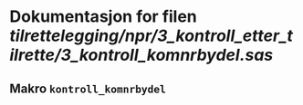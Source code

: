 
# Dokumentasjon for filen *tilrettelegging/npr/3_kontroll_etter_tilrette/3_kontroll_komnrbydel.sas*


## Makro `kontroll_komnrbydel`

